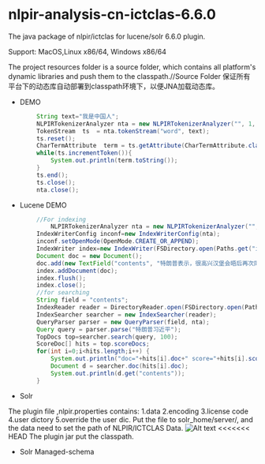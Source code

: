 # nlpir-analysis-cn-ictclas-6.6.0
The java package of nlpir/ictclas for lucene/solr 6.6.0 plugin.

Support: MacOS,Linux x86/64, Windows x86/64

The project resources folder is a source folder, which contains all platform's dynamic libraries and push them to the classpath.//Source Folder 保证所有平台下的动态库自动部署到classpath环境下，以便JNA加载动态库。

* DEMO
```java
        String text="我是中国人";
        NLPIRTokenizerAnalyzer nta = new NLPIRTokenizerAnalyzer("", 1, "", "", false);
        TokenStream  ts  = nta.tokenStream("word", text);  
        ts.reset();
        CharTermAttribute  term = ts.getAttribute(CharTermAttribute.class);
        while(ts.incrementToken()){
            System.out.println(term.toString());
        }
        ts.end();
        ts.close();
        nta.close();
```
* Lucene DEMO
```java
		//For indexing
    		NLPIRTokenizerAnalyzer nta = new NLPIRTokenizerAnalyzer("", 1, "", "", false);
		IndexWriterConfig inconf=new IndexWriterConfig(nta);
		inconf.setOpenMode(OpenMode.CREATE_OR_APPEND);
		IndexWriter index=new IndexWriter(FSDirectory.open(Paths.get("index/")),inconf);
		Document doc = new Document();
		doc.add(new TextField("contents", "特朗普表示，很高兴汉堡会晤后再次同习近平主席通话。我同习主席就重大问题保持沟通和协调、两国加强各层级和各领域交往十分重要。当前，美中关系发展态势良好，我相信可以发展得更好。我期待着对中国进行国事访问。",Field.Store.YES));
		index.addDocument(doc);
		index.flush();
		index.close();
		//for searching
		String field = "contents";
		IndexReader reader = DirectoryReader.open(FSDirectory.open(Paths.get("index/")));
		IndexSearcher searcher = new IndexSearcher(reader);
		QueryParser parser = new QueryParser(field, nta);
		Query query = parser.parse("特朗普习近平");
		TopDocs top=searcher.search(query, 100);
		ScoreDoc[] hits = top.scoreDocs;
		for(int i=0;i<hits.length;i++) {
			System.out.println("doc="+hits[i].doc+" score="+hits[i].score);
			Document d = searcher.doc(hits[i].doc);
			System.out.println(d.get("contents"));
		}
```
* Solr

The plugin file ,nlpir.properties contains: 1.data 2.encoding 3.license code 4.user dictory 5.override the user dic.
Put the file to solr_home/server/, and the data need to set the path of NLPIR/ICTCLAS Data.
![Alt text](https://github.com/NLPIR-team/nlpir-analysis-cn-ictclas/blob/master/solr.png)
<<<<<<< HEAD
The plugin jar put the classpath.

* Solr Managed-schema
  <fieldType name="text_general" class="solr.TextField" positionIncrementGap="100">
    <analyzer type="index">
      <tokenizer class="org.nlpir.lucene.cn.ictclas.NLPIRTokenizerFactory"/>
    </analyzer>
    <analyzer type="query">
      <tokenizer class="org.nlpir.lucene.cn.ictclas.NLPIRTokenizerFactory"/>
    </analyzer>
  </fieldType>

